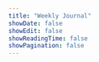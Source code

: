 ```yaml
---
title: "Weekly Journal"
showDate: false
showEdit: false
showReadingTime: false
showPagination: false
---
```

